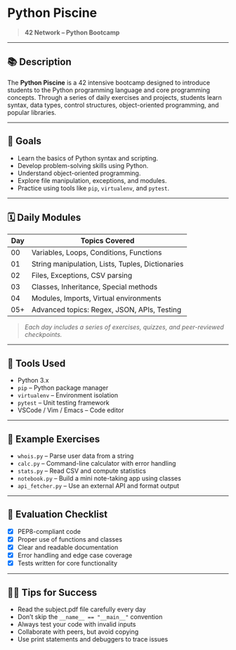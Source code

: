 # Python Piscine

> **42 Network – Python Bootcamp**

---

## 📚 Description

The **Python Piscine** is a 42 intensive bootcamp designed to introduce students to the Python programming language and core programming concepts. Through a series of daily exercises and projects, students learn syntax, data types, control structures, object-oriented programming, and popular libraries.

---

## 🧠 Goals

* Learn the basics of Python syntax and scripting.
* Develop problem-solving skills using Python.
* Understand object-oriented programming.
* Explore file manipulation, exceptions, and modules.
* Practice using tools like `pip`, `virtualenv`, and `pytest`.

---

## 🗓️ Daily Modules

| Day | Topics Covered                                   |
| --- | ------------------------------------------------ |
| 00  | Variables, Loops, Conditions, Functions          |
| 01  | String manipulation, Lists, Tuples, Dictionaries |
| 02  | Files, Exceptions, CSV parsing                   |
| 03  | Classes, Inheritance, Special methods            |
| 04  | Modules, Imports, Virtual environments           |
| 05+ | Advanced topics: Regex, JSON, APIs, Testing      |

> *Each day includes a series of exercises, quizzes, and peer-reviewed checkpoints.*

---

## 🧰 Tools Used

* Python 3.x
* `pip` – Python package manager
* `virtualenv` – Environment isolation
* `pytest` – Unit testing framework
* VSCode / Vim / Emacs – Code editor

---

## 🧪 Example Exercises

* `whois.py` – Parse user data from a string
* `calc.py` – Command-line calculator with error handling
* `stats.py` – Read CSV and compute statistics
* `notebook.py` – Build a mini note-taking app using classes
* `api_fetcher.py` – Use an external API and format output

---

## 🧾 Evaluation Checklist

* [x] PEP8-compliant code
* [x] Proper use of functions and classes
* [x] Clear and readable documentation
* [x] Error handling and edge case coverage
* [x] Tests written for core functionality

---

## 🧑‍💻 Tips for Success

* Read the subject.pdf file carefully every day
* Don’t skip the `__name__ == "__main__"` convention
* Always test your code with invalid inputs
* Collaborate with peers, but avoid copying
* Use print statements and debuggers to trace issues
